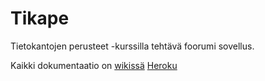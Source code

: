 # Tikape
Tietokantojen perusteet -kurssilla tehtävä foorumi sovellus.

Kaikki dokumentaatio on [wikissä](https://github.com/rovaniemi/tikape-foorumi/wiki)
[Heroku](https://matikkafoorumi.herokuapp.com/)
